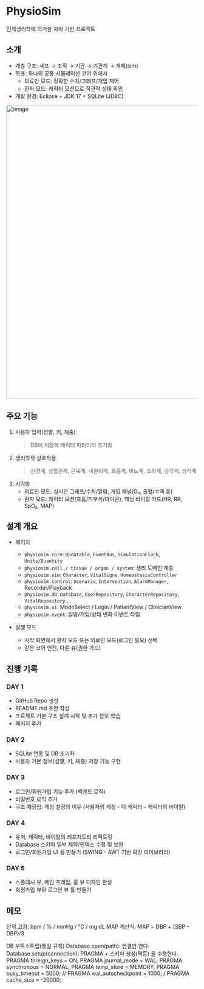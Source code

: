 # PhysioSim
인체생리학에 의거한 자바 기반 프로젝트

## 소개
- 계층 구조: 세포 → 조직 → 기관 → 기관계 → 개체(sim)
- 목표: 하나의 공통 시뮬레이션 코어 위에서  
  - 의료인 모드: 정확한 수치/그래프/개입 제어  
  - 환자 모드: 캐릭터 모션으로 직관적 상태 확인
- 개발 환경: Eclipse + JDK 17 + SQLite (JDBC)

<img width="736" height="772" alt="image" src="https://github.com/user-attachments/assets/5f3d2d78-ab1e-485a-a09d-54da3ca725e5" />


## 주요 기능
1. 사용자 입력(성별, 키, 체중)
   > DB에 저장해 캐릭터 파라미터 초기화
2. 생리학적 상호작용
   > 신경계, 심혈관계, 근육계, 내분비계, 호흡계, 비뇨계, 소화계, 감각계, 생식계
3. 시각화
   - 의료인 모드: 실시간 그래프/수치/알람, 개입 패널(O₂, 출혈/수액 등)
   - 환자 모드: 캐릭터 모션(호흡/피부색/아이콘), 핵심 바이탈 카드(HR, RR, SpO₂, MAP)

## 설계 개요
- 패키지
  - `physiosim.core`: `Updatable`, `EventBus`, `SimulationClock`, `Units/Quantity`
  - `physiosim.cell / tissue / organ / system`: 생리 도메인 계층
  - `physiosim.sim`: `Character`, `VitalSigns`, `HomeostasisController`
  - `physiosim.control`: `Scenario`, `Intervention`, `AlarmManager`, Recorder/Playback
  - `physiosim.db`: `Database`, `UserRepository`, `CharacterRepository`, `VitalRepository` …
  - `physiosim.ui`: ModeSelect / Login / PatientView / ClinicianView
  - `physiosim.event`: 알람/개입/상태 변화 이벤트 타입

- 실행 모드
  - 시작 화면에서 환자 모드 또는 의료인 모드(로그인 필요) 선택
  - 같은 코어 엔진, 다른 뷰(권한 가드)

## 진행 기록
### DAY 1
- GitHub Repo 생성
- README.md 초안 작성
- 프로젝트 기본 구조 설계 시작 및 추가 정보 학습
- 패키지 추가

### DAY 2
- SQLite 연동 및 DB 초기화
- 사용자 기본 정보(성별, 키, 체중) 저장 기능 구현

### DAY 3
- 로그인/회원가입 기능 추가 (백엔드 로직)
- 비밀번호 로직 추가
- 구조 재정립: 계정 설정의 이유 (사용자의 계정 - 다 캐릭터 - 캐릭터의 바이탈)

### DAY 4
- 유저, 캐릭터, 바이탈의 레포지토리 리팩토링
- Database 스키마 일부 제약/인덱스 수정 및 보완
- 로그인/회원가입 UI 틀 만들기 (SWING - AWT 기반 확장 라이브러리)

 ### DAY 5
- 스플래시 뷰, 메인 프레임, 홈 뷰 디자인 완성
- 회원가입 뷰와 로그인 뷰 틀 만들기

## 메모
단위 고정: bpm / % / mmHg / ℃ / mg·dL
MAP 계산식: MAP = DBP + (SBP - DBP)/3

DB 부트스트랩(통일 규칙)
Database.open(path): 연결만 연다.
Database.setup(connection): PRAGMA + 스키마 생성(멱등) 을 수행한다.
PRAGMA foreign_keys = ON;
PRAGMA journal_mode = WAL;
PRAGMA synchronous = NORMAL;
PRAGMA temp_store = MEMORY;
PRAGMA busy_timeout = 5000;
// PRAGMA wal_autocheckpoint = 1000; / PRAGMA cache_size = -20000;
